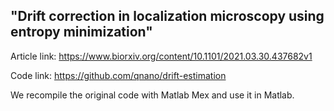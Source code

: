  "Drift correction in localization microscopy using entropy minimization"
-----------------------------------------------------------------------------------------

Article link:
https://www.biorxiv.org/content/10.1101/2021.03.30.437682v1

Code link:
https://github.com/qnano/drift-estimation

We recompile the original code with Matlab Mex and use it in Matlab. 
